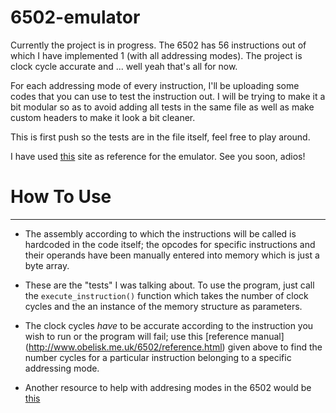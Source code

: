 # 6502-emulator

Currently the project is in progress. The 6502 has 56 instructions out of which I have implemented 1 (with all addressing modes). The project is clock cycle accurate and ... well yeah that's all for now. 

For each addressing mode of every instruction, I'll be uploading some codes that you can use to test the instruction out. I will be trying to make it a bit modular so as to avoid adding all tests in the same file as well as make custom headers to make it look a bit cleaner. 

This is first push so the tests are in the file itself, feel free to play around.

I have used [this](http://www.obelisk.me.uk/6502/reference.html) site as reference for the emulator. See you soon, adios!


# How To Use
_______________________________

- The assembly according to which the instructions will be called is hardcoded in the code itself; the opcodes for specific instructions and their operands have been manually entered into memory which is just a byte array. 

- These are the "tests" I was talking about. To use the program, just call the `execute_instruction()` function which takes the number of clock cycles and the an instance of the memory structure as parameters. 

- The clock cycles _have_ to be accurate according to the instruction you wish to run or the program will fail; use this [reference manual] (http://www.obelisk.me.uk/6502/reference.html) given above to find the number cycles for a particular instruction belonging to a specific addressing mode. 

- Another resource to help with addresing modes in the 6502 would be [this](http://www.emulator101.com/6502-addressing-modes.html)
